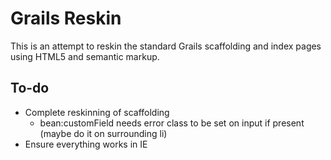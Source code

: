 # Grails Reskin

This is an attempt to reskin the standard Grails scaffolding and index pages using HTML5 and semantic markup.

## To-do

* Complete reskinning of scaffolding
	* bean:customField needs error class to be set on input if present (maybe do it on surrounding li)
* Ensure everything works in IE

